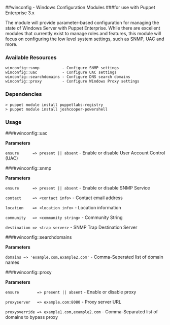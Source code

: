 ##winconfig - Windows Configuration Modules
###for use with Puppet Enterprise 3.x

The module will provide parameter-based configuration for managing the state of Windows Server with Puppet Enterprise.  While there are excellent modules that currently exist to manage roles and features, this module will focus on configuring the low level system settings, such as SNMP, UAC and more.

### Available Resources

    winconfig::snmp          - Configure SNMP settings
    winconfig::uac           - Configure UAC settings
    winconfig::searchdomains - Configure DNS search domains
    winconfig::proxy         - Configure Windows Proxy settings

### Dependencies

    > puppet module install puppetlabs-registry
    > puppet module install joshcooper-powershell

### Usage

####winconfig::uac

  **Parameters**
  
  `ensure      => present || absent` - Enable or disable User Account Control (UAC)

####winconfig::snmp

  **Parameters**

  `ensure      => present || absent`   - Enable or disable SNMP Service

  `contact     => <contact info>`      - Contact email address

  `location    => <location info>`     - Location information

  `community   => <community string>`  - Community String

  `destination => <trap server>`       - SNMP Trap Destination Server

####winconfig::searchdomains

  **Parameters**

  `domains => 'example.com,example2.com'` - Comma-Seperated list of domain names

####winconfig::proxy

  **Parameters**

  `ensure        => present || absent`          - Enable or disable proxy

  `proxyserver   => example.com:8080`           - Proxy server URL

  `proxyoverride => example1.com,example2.com`  - Comma-Separated list of domains to bypass proxy
